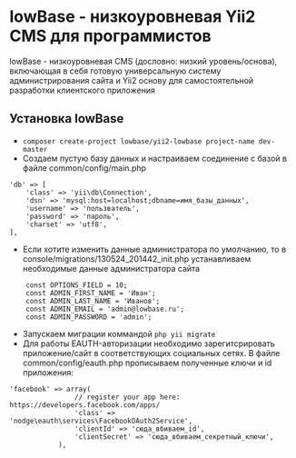 lowBase - низкоуровневая Yii2 CMS для программистов
===================================================

lowBase - низкоуровневая CMS (дословно: низкий уровень/основа), включающая в себя готовую универсальную
систему администрирования сайта и Yii2 основу для самостоятельной разработки клиентского приложения

Установка lowBase
-----------------

* `composer create-project lowbase/yii2-lowbase project-name dev-master`
* Создаем пустую базу данных и настраиваем соединение с базой в файле common/config/main.php
```
'db' => [
    'class' => 'yii\db\Connection',
    'dsn' => 'mysql:host=localhost;dbname=имя_базы_данных',
    'username' => 'пользватель',
    'password' => 'пароль',
    'charset' => 'utf8',
],
```
* Если хотите изменить данные администратора по умолчанию, то в console/migrations/130524_201442_init.php устанавливаем необходимые данные администратора сайта
```
    const OPTIONS_FIELD = 10;
    const ADMIN_FIRST_NAME = 'Иван';
    const ADMIN_LAST_NAME = 'Иванов';
    const ADMIN_EMAIL = 'admin@lowbase.ru';
    const ADMIN_PASSWORD = 'admin';
```
* Запускаем миграции коммандой `php yii migrate`
* Для работы EAUTH-авторизации необходимо зарегитсрировать приложение/сайт в соответствующих социальных сетях.
В файле common/config/eauth.php прописываем полученные ключи и id приложения:
```
'facebook' => array(
                // register your app here: https://developers.facebook.com/apps/
                'class' => 'nodge\eauth\services\FacebookOAuth2Service',
                'clientId' => 'сюда_вбиваем_id',
                'clientSecret' => 'сюда_вбиваем_секретный_ключи',
            ),
```

